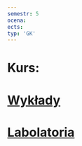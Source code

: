 ```yaml
---
semestr: 5
ocena: 
ects: 
typ: 'GK'
---
```


# Kurs:
# [Wykłady ](/Notatki/Semestr%205/In%C5%BCynieria%20oprogramowania/Wyk%C5%82ady/Wyk%C5%82ady.md)
# [Labolatoria ](/Notatki/Semestr%205/In%C5%BCynieria%20oprogramowania/Labolatoria/Labolatoria.md)
